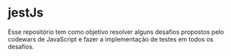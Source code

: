 # jestJs

Esse repositório tem como objetivo resolver alguns desafios propostos pelo codewars de JavaScript e fazer a implementação de testes em todos os desafios.

